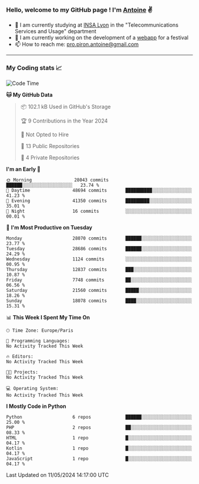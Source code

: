### Hello, welcome to my GitHub page ! I'm [Antoine](https://github.com/AntoinePiron) ✌️

- 🌱 I am currently studying at [INSA Lyon](https://www.insa-lyon.fr) in the "Telecommunications Services and Usage" department
- 🔭 I am currently working on the development of a [webapp](https://github.com/24HeuresINSA/Overbookd) for a festival
- 📫 How to reach me: [pro.piron.antoine@gmail.com](mailto:pro.piron.antoine@gmail.com)

---

### My Coding stats 📈
<!--START_SECTION:waka-->
![Code Time](http://img.shields.io/badge/Code%20Time-214%20hrs%207%20mins-blue)

**🐱 My GitHub Data** 

> 📦 102.1 kB Used in GitHub's Storage 
 > 
> 🏆 9 Contributions in the Year 2024
 > 
> 🚫 Not Opted to Hire
 > 
> 📜 13 Public Repositories 
 > 
> 🔑 4 Private Repositories 
 > 
**I'm an Early 🐤** 

```text
🌞 Morning                28043 commits       ██████░░░░░░░░░░░░░░░░░░░   23.74 % 
🌆 Daytime                48694 commits       ██████████░░░░░░░░░░░░░░░   41.23 % 
🌃 Evening                41350 commits       █████████░░░░░░░░░░░░░░░░   35.01 % 
🌙 Night                  16 commits          ░░░░░░░░░░░░░░░░░░░░░░░░░   00.01 % 
```
📅 **I'm Most Productive on Tuesday** 

```text
Monday                   28070 commits       ██████░░░░░░░░░░░░░░░░░░░   23.77 % 
Tuesday                  28686 commits       ██████░░░░░░░░░░░░░░░░░░░   24.29 % 
Wednesday                1124 commits        ░░░░░░░░░░░░░░░░░░░░░░░░░   00.95 % 
Thursday                 12837 commits       ███░░░░░░░░░░░░░░░░░░░░░░   10.87 % 
Friday                   7748 commits        ██░░░░░░░░░░░░░░░░░░░░░░░   06.56 % 
Saturday                 21560 commits       █████░░░░░░░░░░░░░░░░░░░░   18.26 % 
Sunday                   18078 commits       ████░░░░░░░░░░░░░░░░░░░░░   15.31 % 
```


📊 **This Week I Spent My Time On** 

```text
🕑︎ Time Zone: Europe/Paris

💬 Programming Languages: 
No Activity Tracked This Week

🔥 Editors: 
No Activity Tracked This Week

🐱‍💻 Projects: 
No Activity Tracked This Week

💻 Operating System: 
No Activity Tracked This Week
```

**I Mostly Code in Python** 

```text
Python                   6 repos             ██████░░░░░░░░░░░░░░░░░░░   25.00 % 
PHP                      2 repos             ██░░░░░░░░░░░░░░░░░░░░░░░   08.33 % 
HTML                     1 repo              █░░░░░░░░░░░░░░░░░░░░░░░░   04.17 % 
Kotlin                   1 repo              █░░░░░░░░░░░░░░░░░░░░░░░░   04.17 % 
JavaScript               1 repo              █░░░░░░░░░░░░░░░░░░░░░░░░   04.17 % 
```




 Last Updated on 11/05/2024 14:17:00 UTC
<!--END_SECTION:waka-->
